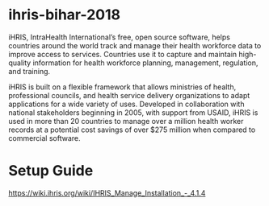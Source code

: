 # ihris-bihar-2018

iHRIS, IntraHealth International’s free, open source software, helps countries around the world track and manage their health workforce data to improve access to services. Countries use it to capture and maintain high-quality information for health workforce planning, management, regulation, and training.

iHRIS is built on a flexible framework that allows ministries of health, professional councils, and health service delivery organizations to adapt applications for a wide variety of uses. Developed in collaboration with national stakeholders beginning in 2005, with support from USAID, iHRIS is used in more than 20 countries to manage over a million health worker records at a potential cost savings of over $275 million when compared to commercial software.


# Setup Guide

https://wiki.ihris.org/wiki/IHRIS_Manage_Installation_-_4.1.4